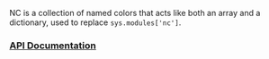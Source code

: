 NC is a collection of named colors that acts like both an array and
    a dictionary, used to replace `sys.modules['nc']`.


### [API Documentation](https://rec.github.io/nc#nc--api-documentation)
